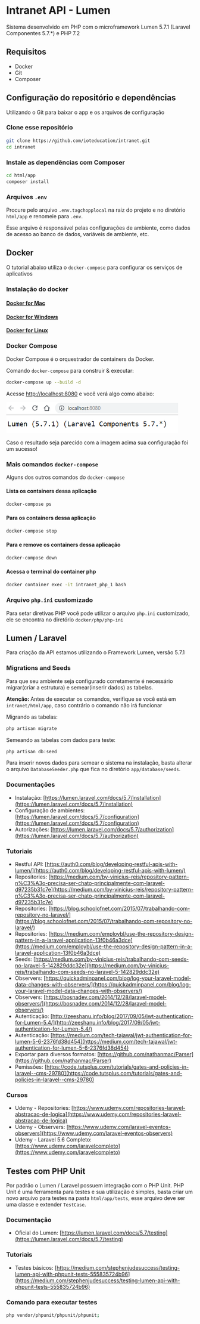 # Intranet API - Lumen

Sistema desenvolvido em PHP com o microframework Lumen 5.7.1 (Laravel Componentes 5.7.\*) e PHP 7.2

## Requisitos
 - Docker
 - Git
 - Composer

## Configuração do repositório e dependências

Utilizando o Git para baixar o app e os arquivos de configuração

### Clone esse repositório

```bash
git clone https://github.com/ioteducation/intranet.git
cd intranet
```

### Instale as dependências com Composer

```bash
cd html/app
composer install
```

### Arquivos `.env`

Procure pelo arquivo `.env.tagchopplocal` na raiz do projeto e no diretório `html/app` e renomeie para `.env`.

Esse arquivo é responsável pelas configurações de ambiente, como dados de acesso ao banco de dados, variáveis de ambiente, etc. 

## Docker

O tutorial abaixo utiliza o `docker-compose` para configurar os serviços de aplicativos

### Instalação do docker

#### [Docker for Mac](https://docs.docker.com/docker-for-mac/)

#### [Docker for Windows](https://docs.docker.com/docker-for-windows/)

#### [Docker for Linux](https://docs.docker.com/engine/installation/linux/)

### Docker Compose

Docker Compose é o orquestrador de containers da Docker.

Comando `docker-compose` para construir & executar:

```bash
docker-compose up --build -d
```

Acesse [http://localhost:8080](http://localhost:8080) e você verá algo como abaixo:

![image](browser.png)

Caso o resultado seja parecido com a imagem acima sua configuração foi um sucesso!

### Mais comandos `docker-compose`

Alguns dos outros comandos do `docker-compose`

#### Lista os containers dessa aplicação

```bash
docker-compose ps
```

#### Para os containers dessa aplicação

```bash
docker-compose stop
```

#### Para e remove os containers dessa aplicação

```bash
docker-compose down
```

#### Acessa o terminal do container php

```bash
docker container exec -it intranet_php_1 bash
```

### Arquivo `php.ini` customizado

Para setar diretivas PHP você pode utilizar o arquivo `php.ini` customizado, ele se encontra no diretório `docker/php/php-ini`

## Lumen / Laravel

Para criação da API estamos utilizando o Framework Lumen, versão 5.7.1

### Migrations and Seeds

Para que seu ambiente seja configurado corretamente é necessário migrar(criar a estrutura) e semear(inserir dados) as tabelas.

<b>Atenção: </b>Antes de executar os comandos, verifique se você está em `intranet/html/app`, caso contrário o comando não irá funcionar

Migrando as tabelas:

```bash
php artisan migrate
```

Semeando as tabelas com dados para teste:

```bash
php artisan db:seed
```

Para inserir novos dados para semear o sistema na instalação, basta alterar o arquivo `DatabaseSeeder.php` que fica no diretório `app/database/seeds`.

### Documentações

 - Instalação: [https://lumen.laravel.com/docs/5.7/installation](https://lumen.laravel.com/docs/5.7/installation)
 - Configuração de ambientes: [https://lumen.laravel.com/docs/5.7/configuration](https://lumen.laravel.com/docs/5.7/configuration)
 - Autorizações: [https://lumen.laravel.com/docs/5.7/authorization](https://lumen.laravel.com/docs/5.7/authorization)

### Tutoriais

 - Restful API: [https://auth0.com/blog/developing-restful-apis-with-lumen/](https://auth0.com/blog/developing-restful-apis-with-lumen/)
 - Repositories: [https://medium.com/by-vinicius-reis/repository-pattern-n%C3%A3o-precisa-ser-chato-principalmente-com-laravel-d97235b31c7e](https://medium.com/by-vinicius-reis/repository-pattern-n%C3%A3o-precisa-ser-chato-principalmente-com-laravel-d97235b31c7e)
 - Repositories: [https://blog.schoolofnet.com/2015/07/trabalhando-com-repository-no-laravel/](https://blog.schoolofnet.com/2015/07/trabalhando-com-repository-no-laravel/)
 - Repositories: [https://medium.com/employbl/use-the-repository-design-pattern-in-a-laravel-application-13f0b46a3dce](https://medium.com/employbl/use-the-repository-design-pattern-in-a-laravel-application-13f0b46a3dce)
 - Seeds: [https://medium.com/by-vinicius-reis/trabalhando-com-seeds-no-laravel-5-142829ddc32e](https://medium.com/by-vinicius-reis/trabalhando-com-seeds-no-laravel-5-142829ddc32e)
 - Observers: [https://quickadminpanel.com/blog/log-your-laravel-model-data-changes-with-observers/](https://quickadminpanel.com/blog/log-your-laravel-model-data-changes-with-observers/)
 - Observers: [https://bosnadev.com/2014/12/28/laravel-model-observers/](https://bosnadev.com/2014/12/28/laravel-model-observers/)
 - Autenticação: [http://zeeshanu.info/blog/2017/09/05/jwt-authentication-for-Lumen-5.4/](http://zeeshanu.info/blog/2017/09/05/jwt-authentication-for-Lumen-5.4/)
 - Autenticação: [https://medium.com/tech-tajawal/jwt-authentication-for-lumen-5-6-2376fd38d454](https://medium.com/tech-tajawal/jwt-authentication-for-lumen-5-6-2376fd38d454)
 - Exportar para diversos formatos: [https://github.com/nathanmac/Parser](https://github.com/nathanmac/Parser)
 - Pemissões: [https://code.tutsplus.com/tutorials/gates-and-policies-in-laravel--cms-29780](https://code.tutsplus.com/tutorials/gates-and-policies-in-laravel--cms-29780)

### Cursos
 
 - Udemy - Repositories: [https://www.udemy.com/repositories-laravel-abstracao-de-logica](https://www.udemy.com/repositories-laravel-abstracao-de-logica)
 - Udemy - Observers: [https://www.udemy.com/laravel-eventos-observers](https://www.udemy.com/laravel-eventos-observers)
 - Udemy - Laravel 5.6 Completo: [https://www.udemy.com/laravelcompleto](https://www.udemy.com/laravelcompleto)

## Testes com PHP Unit
Por padrão o Lumen / Laravel possuem integração com o PHP Unit.
PHP Unit é uma ferramenta para testes e sua utilização é simples, basta criar um novo arquivo para testes na pasta `html/app/tests`, esse arquivo deve ser uma classe e extender `TestCase`.

### Documentação 
 - Oficial do Lumen: [https://lumen.laravel.com/docs/5.7/testing](https://lumen.laravel.com/docs/5.7/testing)

### Tutoriais
 - Testes básicos: [https://medium.com/stephenjudesuccess/testing-lumen-api-with-phpunit-tests-555835724b96](https://medium.com/stephenjudesuccess/testing-lumen-api-with-phpunit-tests-555835724b96)
 
### Comando para executar testes
```bash
php vendor/phpunit/phpunit/phpunit;
```
